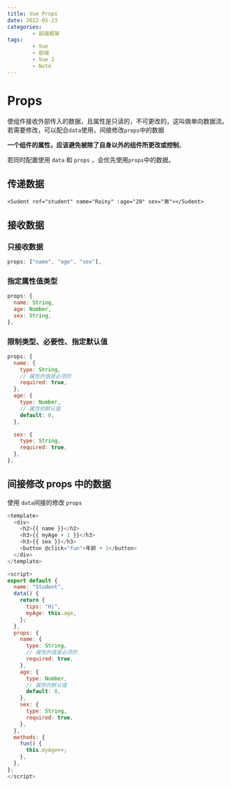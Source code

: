 ```yaml
---
title: Vue Props
date: 2022-05-23
categories:
        - 前端框架
tags:
        - Vue
        - 前端
        - Vue 2
        - Note
---
```


# Props

使组件接收外部传入的数据，且属性是只读的，不可更改的，这叫做单向数据流。若需要修改，可以配合`data`使用，间接修改`props`中的数据

**一个组件的属性，应该避免被除了自身以外的组件所更改或控制**。

若同时配置使用 `data` 和 `props` ，会优先使用`props`中的数据。

## 传递数据

```vue
<Sudent ref="student" name="Rainy" :age="20" sex="男"></Sudent>
```

## 接收数据

### 只接收数据

```js
props: ["name", "age", "sex"],
```

### 指定属性值类型

```js
props: {
  name: String,
  age: Number,
  sex: String,
},
```

### 限制类型、必要性、指定默认值

```js
props: {
  name: {
    type: String,
    // 属性的值是必须的
    required: true,
  },
  age: {
    type: Number,
    // 属性的默认值
    default: 0,
  },

  sex: {
    type: String,
    required: true,
  },
},
```

## 间接修改 props 中的数据

使用 `data`间接的修改 `props`

```js
<template>
  <div>
    <h2>{{ name }}</h2>
    <h3>{{ myAge + 1 }}</h3>
    <h3>{{ sex }}</h3>
    <button @click="fun">年龄 + 1</button>
  </div>
</template>

<script>
export default {
  name: "Student",
  data() {
    return {
      tips: "Hi",
      myAge: this.age,
    };
  },
  props: {
    name: {
      type: String,
      // 属性的值是必须的
      required: true,
    },
    age: {
      type: Number,
      // 属性的默认值
      default: 0,
    },
    sex: {
      type: String,
      required: true,
    },
  },
  methods: {
    fun() {
      this.myAge++;
    },
  },
};
</script>


```
